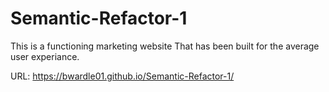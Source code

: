 # Semantic-Refactor-1

This is a functioning marketing website That has been built for the average user experiance.

URL: https://bwardle01.github.io/Semantic-Refactor-1/

